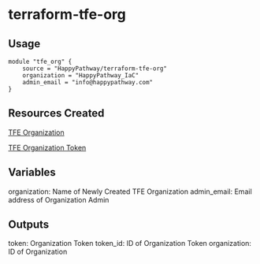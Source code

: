 # terraform-tfe-org
## Usage
```hcl
module "tfe_org" {
    source = "HappyPathway/terraform-tfe-org"
    organization = "HappyPathway_IaC"
    admin_email = "info@happypathway.com"
}
```
## Resources Created
[TFE Organization](https://www.terraform.io/docs/providers/tfe/r/organization.html "tfe_organization")

[TFE Organization Token](https://www.terraform.io/docs/providers/tfe/r/organization_token.html "tfe_organization_token")

## Variables
organization: Name of Newly Created TFE Organization
admin_email: Email address of Organization Admin

## Outputs
token: Organization Token
token_id: ID of Organization Token
organization: ID of Organization